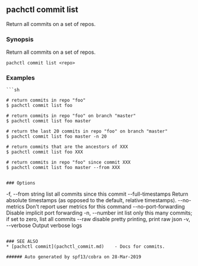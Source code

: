 ## pachctl commit list

Return all commits on a set of repos.

### Synopsis


Return all commits on a set of repos.

```
pachctl commit list <repo>
```

### Examples

```
```sh

# return commits in repo "foo"
$ pachctl commit list foo

# return commits in repo "foo" on branch "master"
$ pachctl commit list foo master

# return the last 20 commits in repo "foo" on branch "master"
$ pachctl commit list foo master -n 20

# return commits that are the ancestors of XXX
$ pachctl commit list foo XXX

# return commits in repo "foo" since commit XXX
$ pachctl commit list foo master --from XXX
```
```

### Options

```
  -f, --from string          list all commits since this commit
      --full-timestamps      Return absolute timestamps (as opposed to the default, relative timestamps).
      --no-metrics           Don't report user metrics for this command
      --no-port-forwarding   Disable implicit port forwarding
  -n, --number int           list only this many commits; if set to zero, list all commits
      --raw                  disable pretty printing, print raw json
  -v, --verbose              Output verbose logs
```

### SEE ALSO
* [pachctl commit](pachctl_commit.md)	 - Docs for commits.

###### Auto generated by spf13/cobra on 28-Mar-2019
